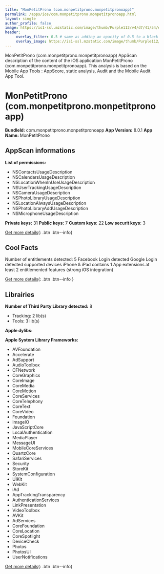 ```yaml
---
title: "MonPetitProno (com.monpetitprono.monpetitpronoapp)"
permalink: /apps/ios/com.monpetitprono.monpetitpronoapp.html
layout: single
author_profile: false
image: https://is1-ssl.mzstatic.com/image/thumb/Purple112/v4/d7/41/54/d7415443-1ae9-eadd-4bbe-fc33de5baeb8/AppIcon-0-0-1x_U007emarketing-0-0-0-10-0-0-sRGB-0-0-0-GLES2_U002c0-512MB-85-220-0-0.png/512x512bb.jpg
header: 
     overlay_filter: 0.5 # same as adding an opacity of 0.5 to a black background
     overlay_image: https://is1-ssl.mzstatic.com/image/thumb/Purple112/v4/d7/41/54/d7415443-1ae9-eadd-4bbe-fc33de5baeb8/AppIcon-0-0-1x_U007emarketing-0-0-0-10-0-0-sRGB-0-0-0-GLES2_U002c0-512MB-85-220-0-0.png/512x512bb.jpg
---
```

MonPetitProno (com.monpetitprono.monpetitpronoapp) AppScan description of the content of the iOS application MonPetitProno (com.monpetitprono.monpetitpronoapp). This analysis is based on the Mobile App Tools : AppScore, static analysis, Audit and the Mobile Audit App Tool.

# MonPetitProno (com.monpetitprono.monpetitpronoapp)

**BundleId:** com.monpetitprono.monpetitpronoapp
**App Version:** 8.0.1
**App Name:** MonPetitProno


## AppScan informations 

**List of permissions:** 
- NSContactsUsageDescription
- NSCalendarsUsageDescription
- NSLocationWhenInUseUsageDescription
- NSUserTrackingUsageDescription
- NSCameraUsageDescription
- NSPhotoLibraryUsageDescription
- NSLocationAlwaysUsageDescription
- NSPhotoLibraryAddUsageDescription
- NSMicrophoneUsageDescription
  
  
**Private keys:** 31
**Public keys:** 7
**Custom keys:** 22
**Low securit keys:** 3
  
[Get more details](/pricing.html){: .btn .btn--info}

## Cool Facts

Number of entitlements detected: 5
Facebook Login detected
Google Login detected
supported devices iPhone & iPad
contains 1 App extensions
at least 2 entitlemented features (strong iOS integration)
  
[Get more details](/pricing.html){: .btn .btn--info }

## Librairies 
**Number of Third Party Library detected:** 8
- Tracking: 2 lib(s)
- Tools: 3 lib(s)


**Apple dylibs:**


**Apple System Library Frameworks:**
- AVFoundation
- Accelerate
- AdSupport
- AudioToolbox
- CFNetwork
- CoreGraphics
- CoreImage
- CoreMedia
- CoreMotion
- CoreServices
- CoreTelephony
- CoreText
- CoreVideo
- Foundation
- ImageIO
- JavaScriptCore
- LocalAuthentication
- MediaPlayer
- MessageUI
- MobileCoreServices
- QuartzCore
- SafariServices
- Security
- StoreKit
- SystemConfiguration
- UIKit
- WebKit
- iAd
- AppTrackingTransparency
- AuthenticationServices
- LinkPresentation
- VideoToolbox
- AVKit
- AdServices
- CoreFoundation
- CoreLocation
- CoreSpotlight
- DeviceCheck
- Photos
- PhotosUI
- UserNotifications


  
[Get more details](/pricing.html){: .btn .btn--info}

